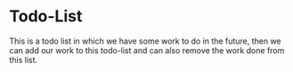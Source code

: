# Todo-List
This is a todo list in which we have some work to do in the future, then we can add our work to this todo-list and can also remove the work done from this list.
